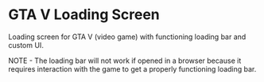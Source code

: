 # GTA V Loading Screen

Loading screen for GTA V (video game) with functioning loading bar and custom UI. 

NOTE - The loading bar will not work if opened in a browser because it requires interaction with the game to get a properly functioning loading bar.

